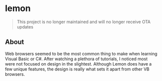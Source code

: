 # lemon
> This project is no longer maintained and will no longer receive OTA updates

## About
Web browsers seemed to be the most common thing to make when learning Visual Basic or C#. After watching a plethora of tutorials, I noticed most were not focused on design in the slightest. Although Lemon does have a few unique features, the design is really what sets it apart from other VB browsers.
